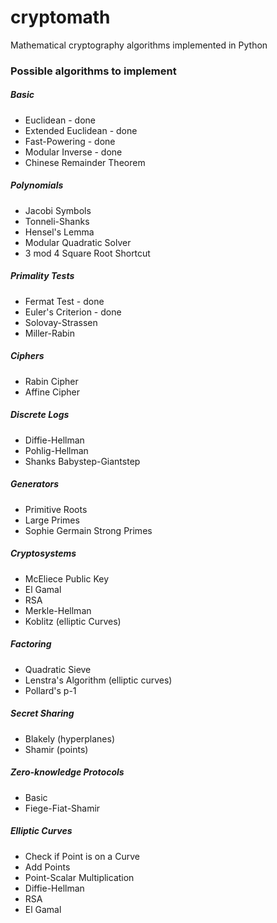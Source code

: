 # cryptomath
Mathematical cryptography algorithms implemented in Python

### Possible algorithms to implement

##### Basic
* Euclidean - done
* Extended Euclidean - done
* Fast-Powering - done
* Modular Inverse - done
* Chinese Remainder Theorem

##### Polynomials
* Jacobi Symbols
* Tonneli-Shanks
* Hensel's Lemma
* Modular Quadratic Solver
* 3 mod 4 Square Root Shortcut

##### Primality Tests
* Fermat Test - done
* Euler's Criterion - done
* Solovay-Strassen
* Miller-Rabin

##### Ciphers
* Rabin Cipher
* Affine Cipher

##### Discrete Logs
* Diffie-Hellman
* Pohlig-Hellman
* Shanks Babystep-Giantstep

##### Generators
* Primitive Roots
* Large Primes
* Sophie Germain Strong Primes

##### Cryptosystems
* McEliece Public Key
* El Gamal
* RSA
* Merkle-Hellman
* Koblitz (elliptic Curves)

##### Factoring
* Quadratic Sieve
* Lenstra's Algorithm (elliptic curves)
* Pollard's p-1

##### Secret Sharing
* Blakely (hyperplanes)
* Shamir (points)

##### Zero-knowledge Protocols
* Basic
* Fiege-Fiat-Shamir

##### Elliptic Curves
* Check if Point is on a Curve
* Add Points
* Point-Scalar Multiplication
* Diffie-Hellman
* RSA
* El Gamal
